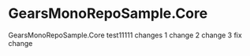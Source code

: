 # GearsMonoRepoSample.Core
GearsMonoRepoSample.Core
test11111
changes 1
change 2
change 3
fix change